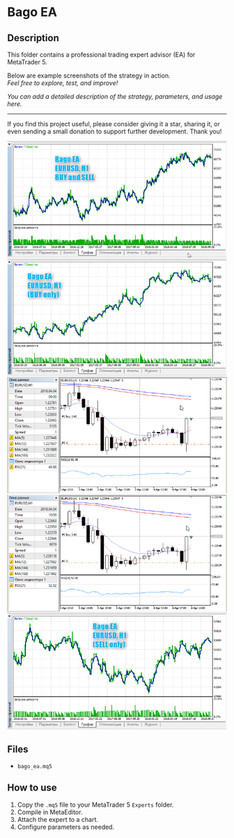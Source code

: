 # Bago EA

## Description
This folder contains a professional trading expert advisor (EA) for MetaTrader 5.

Below are example screenshots of the strategy in action.  
*Feel free to explore, test, and improve!*

*You can add a detailed description of the strategy, parameters, and usage here.*

---

If you find this project useful, please consider giving it a star, sharing it, or even sending a small donation to support further development. Thank you!

![Screenshot](Bago_EA_Buy_and_Sell.png)
![Screenshot](Bago_EA_Buy_only.png)
![Screenshot](Bago_EA_Buy_pic_1.png)
![Screenshot](Bago_EA_Buy_pic_2.png)
![Screenshot](Bago_EA_Sell_only.png)

## Files
- `bago_ea.mq5`

## How to use
1. Copy the `.mq5` file to your MetaTrader 5 `Experts` folder.
2. Compile in MetaEditor.
3. Attach the expert to a chart.
4. Configure parameters as needed.
